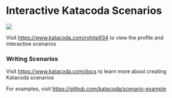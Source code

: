 # Interactive Katacoda Scenarios

[![](http://shields.katacoda.com/katacoda/rohitp934/count.svg)](https://www.katacoda.com/rohitp934 "Get your profile on Katacoda.com")

Visit https://www.katacoda.com/rohitp934 to view the profile and interactive scenarios

### Writing Scenarios
Visit https://www.katacoda.com/docs to learn more about creating Katacoda scenarios

For examples, visit https://github.com/katacoda/scenario-example
